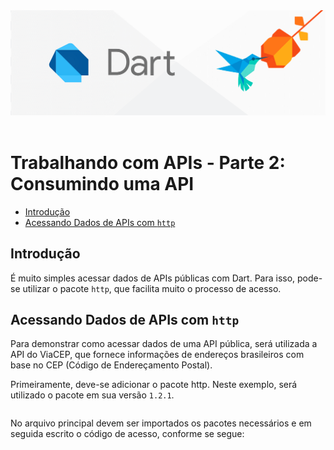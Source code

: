 <div align="center">
  <a href="https://github.com/joseferreira-dev/my-study-notes/tree/main/dart"><img src="../../banner.png"></a>
</div>
<br>

# Trabalhando com APIs - Parte 2: Consumindo uma API

- [Introdução](#introdução)
- [Acessando Dados de APIs com `http`](#acessando-dados-de-apis-com-http)

## Introdução

É muito simples acessar dados de APIs públicas com Dart. Para isso, pode-se utilizar o pacote `http`, que facilita muito o processo de acesso.

## Acessando Dados de APIs com `http`

Para demonstrar como acessar dados de uma API pública, será utilizada a API do ViaCEP, que fornece informações de endereços brasileiros com base no CEP (Código de Endereçamento Postal).

Primeiramente, deve-se adicionar o pacote http. Neste exemplo, será utilizado o pacote em sua versão `1.2.1`.

```shell

```
No arquivo principal devem ser importados os pacotes necessários e em seguida escrito o código de acesso, conforme se segue:

```dart

```
